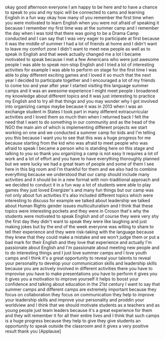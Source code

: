 
okay good afternoon everyone I am happy
to be here and to have a chance to speak
to you and my topic will be connected to
cams and learning English in a fun way
okay how many of you remember the first
time when you were motivated to learn
English when you were not afraid of
speaking it because I remember my first
time was at the summer camp and I
remember the day when I was told that
there was going to be a Drama Camp
conducted and I can say that I was very
eager to participate at first because it
was the middle of summer I had a lot of
friends at home and I didn&#39;t want to
leave my comfort zone I didn&#39;t want to
meet new people as well as to speak in
English and that week actually changed
me a lot
I became motivated to speak because I
met a few Americans who were just
awesome people I was able to speak
non-stop English and I tried a lot of
interesting activities for example I was
able to perform on stage for the first
time I was able to play different
exciting games and I loved it so much
that the next year I decided to
participate together and I encouraged a
lot of my friends to come too and year
after year I started visiting this
language summer camps and it was an
awesome experience
I might meet people i broadened my
knowledge about different topics and it
was just interesting to practice my
English and to try all that things and
you may wonder why I got involved into
organizing camps maybe because it was in
2013 when I was an exchange student in
States I took part in many different
extracurricular activities and I loved
them so much
then when I returned back I felt the
need that I want to do something in our
community and as the head of the NGO the
main aim of which is implementing
different projects we start working on
one and we conducted a summer camp for
kids and I&#39;m telling you this because I
want you to see that this was a huge
progress for me because starting from
the kid who was afraid to meet people
who was afraid to speak I became a
person who is standing here on this
stage and talking to you so thank you
organizing a camp is not easy it
requires a lot of work and a lot of
effort and you have to have everything
thoroughly planned but we were lucky we
had a great team of people and some of
them I see here in this big room and I&#39;m
thankful for them and we also had to
combine everything because we understood
that our camp should include many
activities and it should be in a new
format with non-traditional approach and
we decided to conduct it in a fun way a
lot of students were able to play games
they just loved Energizer&#39;s and many fun
things but our camp was not only about
fun activities it&#39;s also included
different topics which were interesting
to discuss for example we talked about
leadership we talked about Human Rights
gender issues multiculturalism and I
think that these topics were interesting
pockets and they were in Croson that&#39;s
why the students were motivated to speak
English and of course they were very shy
the first day they didn&#39;t want to speak
they were like laughing and just making
jokes but by the end of the week
everyone was willing to share to tell
their experience and they were
risk-taking with the language because
they knew that they could make a mistake
and we won&#39;t judge them or put a bad
mark for their English and they love
that experience and actually I&#39;m
passionate about English and I&#39;m
passionate about meeting new people and
to do interesting things and I just love
summer camps and I love youth camps and
I think it&#39;s a great opportunity to
reveal your talents to reveal your
personality to develop your
communication skills and leadership
skills because you are actively involved
in different activities there you have
to improvise you have to make
presentations you have to perform
it gives you it gives you a motivation
to improve yourself it helps to boost
your confidence and talking about
education in the 21st century I want to
say that summer camps and different
camps are extremely important because
they focus on collaboration they focus
on communication they help to improve
your leadership skills and improve your
personality and proddin your worldview
and I think that we should motivate
students as a teachers and as young
people just team leaders because it&#39;s a
great experience for them and they will
remember it for all their entire lives
and I think that such camps is a huge
progress because they help to give they
give students an opportunity to speak
outside the classroom and it gives a
very positive result thank you
[Applause]
